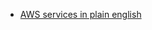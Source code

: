 * [AWS services in plain english](https://www.web3us.com/how-guides/amazon-web-services-plain-english)
